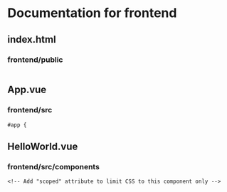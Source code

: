 # Documentation for frontend

## index.html
### frontend/public
```
```

## App.vue
### frontend/src
```
#app {
```

## HelloWorld.vue
### frontend/src/components
```
<!-- Add "scoped" attribute to limit CSS to this component only -->
```

